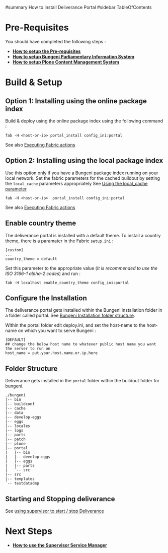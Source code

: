 ﻿#summary How to install Deliverance Portal
#sidebar TableOfContents

# Pre-Requisites #

You should have completed the following steps :

  * **[How to setup the Pre-requisites](Install_PreRequisites_Fabric.md)**
  * **[How to setup Bungeni Parliamentary Information System](Install_Bungeni_Fabric.md)**
  * **[How to setup Plone Content Management System](Install_Plone_Fabric.md)**

# Build & Setup #

## Option 1: Installing using the online package index ##

Build & deploy using the online package index using the following command :
```
fab -H <host-or-ip> portal_install config_ini:portal
```

See also [Executing Fabric actions](http://code.google.com/p/bungeni-portal/wiki/HowTo_SetupFabricScripts#Executing_fabric_actions)

## Option 2: Installing using the local package index ##

Use this option only if you have a Bungeni package index running on your local network.
Set the fabric parameters for the cached buildout by setting the `local_cache` parameters appropriately See [Using the local\_cache parameter](http://code.google.com/p/bungeni-portal/wiki/HowTo_ConfigureFabricIni#local_cache)

```
fab -H <host-or-ip>  portal_install config_ini:portal
```

See also [Executing Fabric actions](http://code.google.com/p/bungeni-portal/wiki/HowTo_SetupFabricScripts#Executing_fabric_actions)

## Enable country theme ##

The deliverance portal is installed with a default theme. To install a country theme, there is a paramater in the Fabric `setup.ini` :

```
[custom]
...
country_theme = default
```

Set this parameter to the appropriate value (_It is recommended to use the ISO 3166-1 alpha-2 codes_) and run :

```
fab -H localhost enable_country_theme config_ini:portal 
```



## Configure the Installation ##

The deliverance portal gets installed within the Bungeni installation folder in a folder called portal. See [Bungeni Installation folder structure](Install_Final_Folder_Structure.md).

Within the portal folder edit deploy.ini, and set the host-name to the host-name on which you want to serve Bungeni :

```
[DEFAULT]
## change the below host name to whatever public host name you want the server to run on
host_name = put.your.host.name.or.ip.here
```

## Folder Structure ##

Deliverance gets installed in the `portal` folder within the buildout folder for bungeni.

```
./bungeni
|-- bin
|-- buildconf
|-- cache
|-- data
|-- develop-eggs
|-- eggs
|-- locales
|-- logs
|-- parts
|-- patch
|-- plone
|-- portal
|   |-- bin
|   |-- develop-eggs
|   |-- eggs
|   |-- parts
|   `-- src
|-- src
|-- templates
`-- testdatadmp
```

## Starting and Stopping deliverance ##

See [using supervisor to start / stop Deliverance](http://code.google.com/p/bungeni-portal/wiki/HowTo_SupervisorServiceManager#deliverance_portal)

# Next Steps #

  * **[How to use the Supervisor Service Manager](HowTo_SupervisorServiceManager.md)**